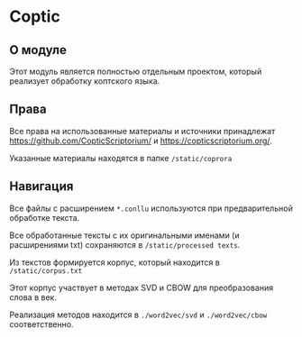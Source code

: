 # Coptic

## О модуле

Этот модуль является полностью отдельным проектом, который реализует обработку коптского языка.

## Права

Все права на использованные материалы и источники принадлежат https://github.com/CopticScriptorium/ и https://copticscriptorium.org/.

Указанные материалы находятся в папке `/static/coprora`

## Навигация

Все файлы с расширением `*.conllu` используются при предварительной обработке текста.

Все обработанные тексты с их оригинальными именами (и расширениями txt) сохраняются в `/static/processed texts`.

Из текстов формируется корпус, который находится в `/static/corpus.txt`

Этот корпус участвует в методах SVD и CBOW для преобразования слова в век.

Реализация методов находится в `./word2vec/svd` и `./word2vec/cbow` соответственно.
